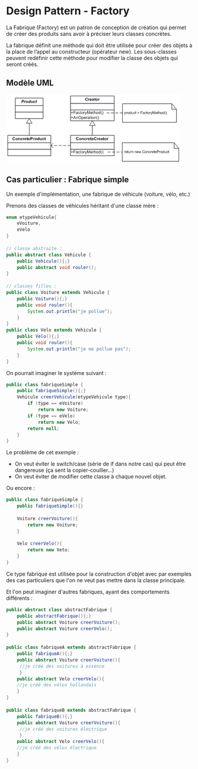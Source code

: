 # Design Pattern - Factory

La Fabrique (Factory) est un patron de conception de création qui permet de créer des produits sans avoir à préciser leurs classes concrètes.

La fabrique définit une méthode qui doit être utilisée pour créer des objets à la place de l’appel au constructeur (opérateur new). Les sous-classes peuvent redéfinir cette méthode pour modifier la classe des objets qui seront créés.

## Modèle UML

![Alt text](./img/designPattern_Factory.gif)

## Cas particulier : Fabrique simple

Un exemple d'implémentation, une fabrique de véhicule (voiture, vélo, etc.)

Prenons des classes de véhicules héritant d'une classe mère :

```java
enum etypeVehicule{
    eVoiture,
    eVelo
}

// classe abstraite :
public abstract class Vehicule {
    public Vehicule(){;}
    public abstract void rouler();
}

// classes filles :
public class Voiture extends Vehicule {
    public Voiture(){;}
    public void rouler(){
        System.out.println("je pollue");
    }
}
public class Velo extends Vehicule {
    public Velo(){;}
    public void rouler(){
        System.out.println("je ne pollue pas");
    }
}

```

On pourrait imaginer le système suivant :

``` java
public class fabriqueSimple {
    public fabriqueSimple(){;}
    Vehicule creerVehicule(etypeVehicule type){
        if (type == eVoiture)
            return new Voiture;
        if (type == eVelo)
            return new Velo;
        return null;
    }
}

```

Le problème de cet exemple :

* On veut éviter le switch/case (série de if dans notre cas) qui peut être dangereuse (ça sent la copier-couiller…)
* On veut éviter de modifier cette classe à chaque nouvel objet.

Ou encore :

```java
public class fabriqueSimple {
    public fabriqueSimple(){}
    
    Voiture creerVoiture(){
        return new Voiture;
    }

    Velo creerVelo(){
        return new Veto;
    }
}

```

Ce type fabrique est utilisée pour la construction d'objet avec par exemples des cas particuliers que l'on ne veut pas mettre dans la classe principale.

Et l'on peut imaginer d'autres fabriques, ayant des comportements différents :

```java
public abstract class abstractFabrique {
    public abstractFabrique(){;}
    public abstract Voiture creerVoiture();
    public abstract Voiture creerVelo();
}

public class fabriqueA extends abstractFabrique {
    public fabriqueA(){;}
    public abstract Voiture creerVoiture(){
     //je créé des voitures à essence
     }
    public abstract Velo creerVelo(){
    //je créé des vélos hollandais
    }
}

public class fabriqueB extends abstractFabrique {
    public fabriqueB(){;}
    public abstract Voiture creerVoiture(){
     //je créé des voitures électrique
     }
    public abstract Velo creerVelo(){
    //je créé des vélos électrique
    }
}

```
